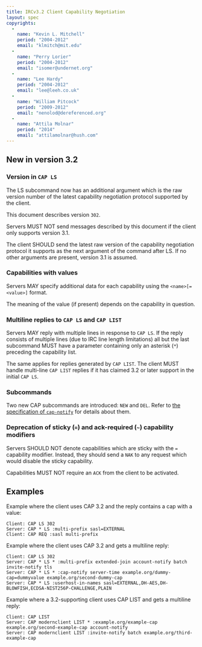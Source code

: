 ```yaml
---
title: IRCv3.2 Client Capability Negotiation
layout: spec
copyrights:
  -
    name: "Kevin L. Mitchell"
    period: "2004-2012"
    email: "klmitch@mit.edu"
  -
    name: "Perry Lorier"
    period: "2004-2012"
    email: "isomer@undernet.org"
  -
    name: "Lee Hardy"
    period: "2004-2012"
    email: "lee@leeh.co.uk"
  -
    name: "William Pitcock"
    period: "2009-2012"
    email: "nenolod@dereferenced.org"
  -
    name: "Attila Molnar"
    period: "2014"
    email: "attilamolnar@hush.com"
---
```

## New in version 3.2

### Version in `CAP LS`

The LS subcommand now has an additional argument which is the raw version
number of the latest capability negotiation protocol supported by the client.

This document describes version `302`.

Servers MUST NOT send messages described by this document if the client
only supports version 3.1.

The client SHOULD send the latest raw version of the capability negotiation
protocol it supports as the next argument of the command after LS.
If no other arguments are present, version 3.1 is assumed.

### Capabilities with values

Servers MAY specify additional data for each capability using the
`<name>[=<value>]` format.

The meaning of the value (if present) depends on the capability in question.

### Multiline replies to `CAP LS` and `CAP LIST`

Servers MAY reply with multiple lines in response to `CAP LS`.
If the reply consists of multiple lines (due to IRC line length limitations)
all but the last subcommand MUST have a parameter containing only an asterisk
(`*`) preceding the capability list.

The same applies for replies generated by `CAP LIST`.
The client MUST handle multi-line `CAP LIST` replies if it has claimed 3.2
or later support in the initial `CAP LS`.

### Subcommands

Two new CAP subcommands are introduced: `NEW` and `DEL`.
Refer to [the specification of `cap-notify`](/extensions/cap-notify-3.2.md) for details about them.

### Deprecation of sticky (`=`) and ack-required (`~`) capability modifiers

Servers SHOULD NOT denote capabilities which are sticky with the `=` capability modifier.  Instead,
they should send a `NAK` to any request which would disable the sticky capability.

Capabilities MUST NOT require an `ACK` from the client to be activated.

## Examples

Example where the client uses CAP 3.2 and the reply contains a cap with
a value:

    Client: CAP LS 302
    Server: CAP * LS :multi-prefix sasl=EXTERNAL
    Client: CAP REQ :sasl multi-prefix

Example where the client uses CAP 3.2 and gets a multiline reply:

    Client: CAP LS 302
    Server: CAP * LS * :multi-prefix extended-join account-notify batch invite-notify tls
    Server: CAP * LS * :cap-notify server-time example.org/dummy-cap=dummyvalue example.org/second-dummy-cap
    Server: CAP * LS :userhost-in-names sasl=EXTERNAL,DH-AES,DH-BLOWFISH,ECDSA-NIST256P-CHALLENGE,PLAIN

Example where a 3.2-supporting client uses CAP LIST and gets a multiline
reply:

    Client: CAP LIST
    Server: CAP modernclient LIST * :example.org/example-cap example.org/second-example-cap account-notify
    Server: CAP modernclient LIST :invite-notify batch example.org/third-example-cap
